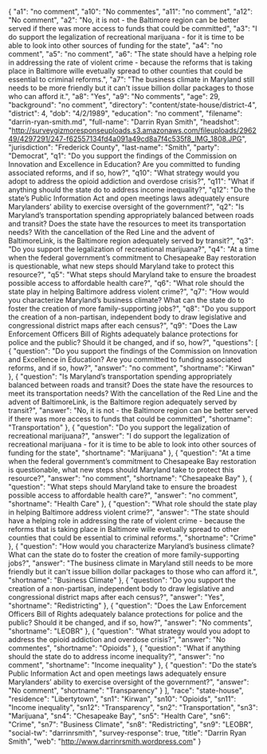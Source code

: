 {
  "a1": "no comment",
  "a10": "No commentes",
  "a11": "no comment",
  "a12": "No comment",
  "a2": "No, it is not - the Baltimore region can be better served if there was more access to funds that could be committed",
  "a3": "I do support the legalization of recreational marijuana - for it is time to be able to look into other sources of funding for the state",
  "a4": "no comment",
  "a5": "no comment",
  "a6": "The state should have a helping role in addressing the rate of violent crime - because the reforms that is taking place in Baltimore wille evetually spread to other counties that could be essential to criminal reforms.",
  "a7": "The business climate in Maryland still needs to be more friendly but it can't issue billion dollar packages to those who can afford it.",
  "a8": "Yes",
  "a9": "No comments",
  "age": 29,
  "background": "no comment",
  "directory": "content/state-house/district-4",
  "district": 4,
  "dob": "4/2/1989",
  "education": "no comment",
  "filename": "darrin-ryan-smith.md",
  "full-name": "Darrin Ryan Smith",
  "headshot": "http://surveygizmoresponseuploads.s3.amazonaws.com/fileuploads/296249/4297291/247-f62557134fd4a091a49cd8a7f4c535f8_IMG_1808.JPG",
  "jurisdiction": "Frederick County",
  "last-name": "Smith",
  "party": "Democrat",
  "q1": "Do you support the findings of the Commission on Innovation and Excellence in Education? Are you committed to funding associated reforms, and if so, how?",
  "q10": "What strategy would you adopt to address the opioid addiction and overdose crisis?",
  "q11": "What if anything should the state do to address income inequality?",
  "q12": "Do the state’s Public Information Act and open meetings laws adequately ensure Marylanders’ ability to exercise oversight of the government?",
  "q2": "Is Maryland’s transportation spending appropriately balanced between roads and transit? Does the state have the resources to meet its transportation needs? With the cancellation of the Red Line and the advent of BaltimoreLink, is the Baltimore region adequately served by transit?",
  "q3": "Do you support the legalization of recreational marijuana?",
  "q4": "At a time when the federal government’s commitment to Chesapeake Bay restoration is questionable, what new steps should Maryland take to protect this resource?",
  "q5": "What steps should Maryland take to ensure the broadest possible access to affordable health care?",
  "q6": "What role should the state play in helping Baltimore address violent crime?",
  "q7": "How would you characterize Maryland’s business climate? What can the state do to foster the creation of more family-supporting jobs?",
  "q8": "Do you support the creation of a non-partisan, independent body to draw legislative and congressional district maps after each census?",
  "q9": "Does the Law Enforcement Officers Bill of Rights adequately balance protections for police and the public? Should it be changed, and if so, how?",
  "questions": [
    {
      "question": "Do you support the findings of the Commission on Innovation and Excellence in Education? Are you committed to funding associated reforms, and if so, how?",
      "answer": "no comment",
      "shortname": "Kirwan"
    },
    {
      "question": "Is Maryland’s transportation spending appropriately balanced between roads and transit? Does the state have the resources to meet its transportation needs? With the cancellation of the Red Line and the advent of BaltimoreLink, is the Baltimore region adequately served by transit?",
      "answer": "No, it is not - the Baltimore region can be better served if there was more access to funds that could be committed",
      "shortname": "Transportation"
    },
    {
      "question": "Do you support the legalization of recreational marijuana?",
      "answer": "I do support the legalization of recreational marijuana - for it is time to be able to look into other sources of funding for the state",
      "shortname": "Marijuana"
    },
    {
      "question": "At a time when the federal government’s commitment to Chesapeake Bay restoration is questionable, what new steps should Maryland take to protect this resource?",
      "answer": "no comment",
      "shortname": "Chesapeake Bay"
    },
    {
      "question": "What steps should Maryland take to ensure the broadest possible access to affordable health care?",
      "answer": "no comment",
      "shortname": "Health Care"
    },
    {
      "question": "What role should the state play in helping Baltimore address violent crime?",
      "answer": "The state should have a helping role in addressing the rate of violent crime - because the reforms that is taking place in Baltimore wille evetually spread to other counties that could be essential to criminal reforms.",
      "shortname": "Crime"
    },
    {
      "question": "How would you characterize Maryland’s business climate? What can the state do to foster the creation of more family-supporting jobs?",
      "answer": "The business climate in Maryland still needs to be more friendly but it can't issue billion dollar packages to those who can afford it.",
      "shortname": "Business Climate"
    },
    {
      "question": "Do you support the creation of a non-partisan, independent body to draw legislative and congressional district maps after each census?",
      "answer": "Yes",
      "shortname": "Redistricting"
    },
    {
      "question": "Does the Law Enforcement Officers Bill of Rights adequately balance protections for police and the public? Should it be changed, and if so, how?",
      "answer": "No comments",
      "shortname": "LEOBR"
    },
    {
      "question": "What strategy would you adopt to address the opioid addiction and overdose crisis?",
      "answer": "No commentes",
      "shortname": "Opioids"
    },
    {
      "question": "What if anything should the state do to address income inequality?",
      "answer": "no comment",
      "shortname": "Income inequality"
    },
    {
      "question": "Do the state’s Public Information Act and open meetings laws adequately ensure Marylanders’ ability to exercise oversight of the government?",
      "answer": "No comment",
      "shortname": "Transparency"
    }
  ],
  "race": "state-house",
  "residence": "Libertytown",
  "sn1": "Kirwan",
  "sn10": "Opioids",
  "sn11": "Income inequality",
  "sn12": "Transparency",
  "sn2": "Transportation",
  "sn3": "Marijuana",
  "sn4": "Chesapeake Bay",
  "sn5": "Health Care",
  "sn6": "Crime",
  "sn7": "Business Climate",
  "sn8": "Redistricting",
  "sn9": "LEOBR",
  "social-tw": "darrinrsmith",
  "survey-response": true,
  "title": "Darrin Ryan Smith",
  "web": "http://www.darrinrsmith.wordpress.com"
}
